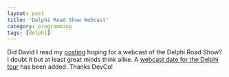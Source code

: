 ```yaml
---
layout: post
title: 'Delphi Road Show Webcast'
category: programming
tags: [delphi]
---
```


Did David I read my <a href="http://www.thecave.com/archive/2006/06/08/no_delphi_road_show_for_me.aspx">posting</a> hoping for a webcast of the Delphi Road Show?  I doubt it but at least great minds think alike.  A <a href="http://208.109.7.163/html/borland_inside/weblanding.htm">webcast date for the Delphi tour</a> has been added.  Thanks DevCo!
